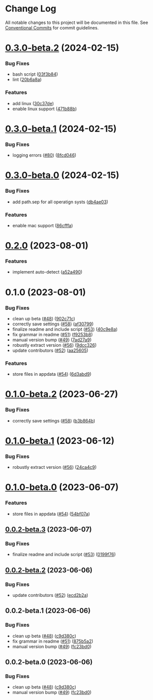 # Change Log

All notable changes to this project will be documented in this file.
See [Conventional Commits](https://conventionalcommits.org) for commit guidelines.

# [0.3.0-beta.2](https://github.com/byu-oit/tfvm/compare/@byu-oit/tfvm@0.3.0-beta.1...@byu-oit/tfvm@0.3.0-beta.2) (2024-02-15)


### Bug Fixes

* bash script ([03f3b84](https://github.com/byu-oit/tfvm/commit/03f3b842c025d15a9d9d15000f3d76197d528d40))
* lint ([20b6a8a](https://github.com/byu-oit/tfvm/commit/20b6a8a9738526ecbd35dcee0fcf5476574258dd))


### Features

* add linux ([30c37de](https://github.com/byu-oit/tfvm/commit/30c37de1484f66bc342ecb22fb6470f6bd6dc9dd))
* enable linux support ([471b88b](https://github.com/byu-oit/tfvm/commit/471b88bce5b86ff73c125900de8fd834c4be3e2a))





# [0.3.0-beta.1](https://github.com/byu-oit/tfvm/compare/@byu-oit/tfvm@0.3.0-beta.0...@byu-oit/tfvm@0.3.0-beta.1) (2024-02-15)


### Bug Fixes

* logging errors ([#80](https://github.com/byu-oit/tfvm/issues/80)) ([8fcd046](https://github.com/byu-oit/tfvm/commit/8fcd046c2e96070afc534cfba30f7ce24c8baadf))





# [0.3.0-beta.0](https://github.com/byu-oit/tfvm/compare/@byu-oit/tfvm@0.2.0...@byu-oit/tfvm@0.3.0-beta.0) (2024-02-15)


### Bug Fixes

* add path.sep for all operatign systs ([db4ae03](https://github.com/byu-oit/tfvm/commit/db4ae03aabb1104c9a32257ee533437982b80fff))


### Features

* enable mac support ([86cfffa](https://github.com/byu-oit/tfvm/commit/86cfffac89785c8ca79ecb362e7c2b01d67c84d0))





# [0.2.0](https://github.com/byu-oit/tfvm/compare/@byu-oit/tfvm@0.1.0...@byu-oit/tfvm@0.2.0) (2023-08-01)


### Features

* implement auto-detect ([a52a490](https://github.com/byu-oit/tfvm/commit/a52a4904cff44afabd6c0d280925c702ac2fcf29))





# 0.1.0 (2023-08-01)


### Bug Fixes

* clean up beta ([#48](https://github.com/byu-oit/tfvm/issues/48)) ([902c71c](https://github.com/byu-oit/tfvm/commit/902c71caa0ece54402da33ae7baeb333ce822079))
* correctly save settings ([#58](https://github.com/byu-oit/tfvm/issues/58)) ([af30799](https://github.com/byu-oit/tfvm/commit/af3079996081b2e76d958db8027fda4f66715fa8))
* finalize readme and include script ([#53](https://github.com/byu-oit/tfvm/issues/53)) ([40c9e8a](https://github.com/byu-oit/tfvm/commit/40c9e8a5d7c6994cdce5c08d21c60ba003134f9e))
* fix grammar in readme ([#51](https://github.com/byu-oit/tfvm/issues/51)) ([f9253b8](https://github.com/byu-oit/tfvm/commit/f9253b8f5cf2330b171c4343ce77af06fa91591a))
* manual version bump ([#49](https://github.com/byu-oit/tfvm/issues/49)) ([7ad27a9](https://github.com/byu-oit/tfvm/commit/7ad27a9b02f8f971b56c154f4d7d790e875af2f2))
* robustly extract version ([#56](https://github.com/byu-oit/tfvm/issues/56)) ([9dcc326](https://github.com/byu-oit/tfvm/commit/9dcc32670008cfb7b8b0786c7986d0c60089cf6a))
* update contributors ([#52](https://github.com/byu-oit/tfvm/issues/52)) ([aa25605](https://github.com/byu-oit/tfvm/commit/aa25605e377981145d2db7027729ac08d2e11fa6))


### Features

* store files in appdata ([#54](https://github.com/byu-oit/tfvm/issues/54)) ([6d3abd9](https://github.com/byu-oit/tfvm/commit/6d3abd9e3bbd5a9f921511710f7123c160b521a6))





# [0.1.0-beta.2](https://github.com/byu-oit/tfvm/compare/@byu-oit/tfvm@0.1.0-beta.1...@byu-oit/tfvm@0.1.0-beta.2) (2023-06-27)


### Bug Fixes

* correctly save settings ([#58](https://github.com/byu-oit/tfvm/issues/58)) ([b3b864b](https://github.com/byu-oit/tfvm/commit/b3b864be09f7dd8c25d61289ab1b13cf49387585))





# [0.1.0-beta.1](https://github.com/byu-oit/tfvm/compare/@byu-oit/tfvm@0.1.0-beta.0...@byu-oit/tfvm@0.1.0-beta.1) (2023-06-12)


### Bug Fixes

* robustly extract version ([#56](https://github.com/byu-oit/tfvm/issues/56)) ([24ca4c9](https://github.com/byu-oit/tfvm/commit/24ca4c9fdac0493972f276d0d2208a78980b00b2))





# [0.1.0-beta.0](https://github.com/byu-oit/tfvm/compare/@byu-oit/tfvm@0.0.2-beta.3...@byu-oit/tfvm@0.1.0-beta.0) (2023-06-07)


### Features

* store files in appdata ([#54](https://github.com/byu-oit/tfvm/issues/54)) ([54bf07a](https://github.com/byu-oit/tfvm/commit/54bf07a1a6d8a9a4afd40ddf3709170defc55a0e))





## [0.0.2-beta.3](https://github.com/byu-oit/tfvm/compare/@byu-oit/tfvm@0.0.2-beta.2...@byu-oit/tfvm@0.0.2-beta.3) (2023-06-07)


### Bug Fixes

* finalize readme and include script ([#53](https://github.com/byu-oit/tfvm/issues/53)) ([0199f76](https://github.com/byu-oit/tfvm/commit/0199f7631b303da99da8c180f34c5a1841a1a7bd))





## [0.0.2-beta.2](https://github.com/byu-oit/tfvm/compare/@byu-oit/tfvm@0.0.2-beta.1...@byu-oit/tfvm@0.0.2-beta.2) (2023-06-06)


### Bug Fixes

* update contributors ([#52](https://github.com/byu-oit/tfvm/issues/52)) ([ecd2b2a](https://github.com/byu-oit/tfvm/commit/ecd2b2a3f0b0d5ab53c6141b4bb0fd9acdcac3f6))





## 0.0.2-beta.1 (2023-06-06)


### Bug Fixes

* clean up beta ([#48](https://github.com/byu-oit/tfvm/issues/48)) ([c9d380c](https://github.com/byu-oit/tfvm/commit/c9d380c7bb635fa0096ccab06edb014c09a066af))
* fix grammar in readme ([#51](https://github.com/byu-oit/tfvm/issues/51)) ([875b5a2](https://github.com/byu-oit/tfvm/commit/875b5a2993635bcf311db1f204824893fa598ae9))
* manual version bump ([#49](https://github.com/byu-oit/tfvm/issues/49)) ([fc23bd0](https://github.com/byu-oit/tfvm/commit/fc23bd0fbaf6db83b3171040c33579d73436482e))






## 0.0.2-beta.0 (2023-06-06)


### Bug Fixes

* clean up beta ([#48](https://github.com/byu-oit/tfvm/issues/48)) ([c9d380c](https://github.com/byu-oit/tfvm/commit/c9d380c7bb635fa0096ccab06edb014c09a066af))
* manual version bump ([#49](https://github.com/byu-oit/tfvm/issues/49)) ([fc23bd0](https://github.com/byu-oit/tfvm/commit/fc23bd0fbaf6db83b3171040c33579d73436482e))
